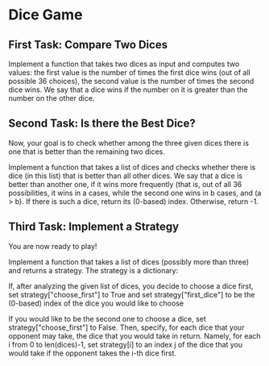 # Dice Game
## First Task: Compare Two Dices

Implement a function that takes two dices as input and computes two values: the first value is the number of times the first dice wins (out of all possible 36 choices), the second value is the number of times the second dice wins. We say that a dice wins if the number on it is greater than the number on the other dice.


## Second Task: Is there the Best Dice?

Now, your goal is to check whether among the three given dices there is one that is better than the remaining two dices.

Implement a function that takes a list of dices and checks whether there is dice (in this list) that is better than all other dices. We say that a dice is better than another one, if it wins more frequently (that is, out of all 36 possibilities, it wins in a cases, while the second one wins in b cases, and (a > b). If there is such a dice, return its (0-based) index. Otherwise, return -1.


## Third Task: Implement a Strategy

You are now ready to play!

Implement a function that takes a list of dices (possibly more than three) and returns a strategy. The strategy is a dictionary:

If, after analyzing the given list of dices, you decide to choose a dice first, set strategy["choose_first"] to True and set strategy["first_dice"] to be the (0-based) index of the dice you would like to choose

If you would like to be the second one to choose a dice, set strategy["choose_first"] to False. Then, specify, for each dice that your opponent may take, the dice that you would take in return. Namely, for each i from 0 to len(dices)-1, set strategy[i] to an index j of the dice that you would take if the opponent takes the i-th dice first.
